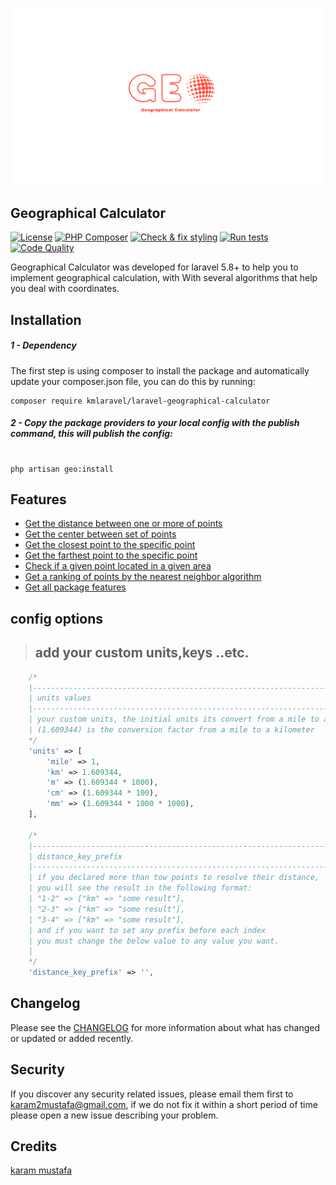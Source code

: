 ![logo](assets/logo.png)


## Geographical Calculator
[![License](https://poser.pugx.org/kmlaravel/apis-generator/license)](//packagist.org/packages/kmlaravel/laravel-geographical-calculator)
[![PHP Composer](https://github.com/karam-mustafa/laravel-geographical-calculator/actions/workflows/php.yml/badge.svg)](https://github.com/karam-mustafa/laravel-geographical-calculator/actions/workflows/php.yml)
[![Check & fix styling](https://github.com/karam-mustafa/laravel-geographical-calculator/actions/workflows/php-cs-fixer.yml/badge.svg)](https://github.com/karam-mustafa/laravel-geographical-calculator/actions/workflows/php-cs-fixer.yml)
[![Run tests](https://github.com/karam-mustafa/laravel-geographical-calculator/actions/workflows/tests.yml/badge.svg)](https://github.com/karam-mustafa/laravel-geographical-calculator/actions/workflows/tests.yml)
[![Code Quality](https://api.codiga.io/project/30429/score/svg)](https://api.codiga.io/project/30429/score/svg)

Geographical Calculator was developed for laravel 5.8+ to help you to implement geographical calculation, 
with With several algorithms that help you deal with coordinates.

Installation
------------
##### 1 - Dependency
The first step is using composer to install the package and automatically update your composer.json file, you can do this by running:

```shell
composer require kmlaravel/laravel-geographical-calculator
```
##### 2 - Copy the package providers to your local config with the publish command, this will publish the config:
```shell

php artisan geo:install

```

Features
-----------
- [Get the distance between one or more of points](https://github.com/karam-mustafa/laravel-geographical-calculator/blob/main/docs/distances.md#basic-usage)
- [Get the center between set of points](https://github.com/karam-mustafa/laravel-geographical-calculator/blob/main/docs/areas.md#get-the-center-for-a-given-coordinates)
- [Get the closest point to the specific point](https://github.com/karam-mustafa/laravel-geographical-calculator/blob/main/docs/ordering.md#get-closest-point)
- [Get the farthest point to the specific point](https://github.com/karam-mustafa/laravel-geographical-calculator/blob/main/docs/ordering.md#get-farthest-point)
- [Check if a given point located in a given area](https://github.com/karam-mustafa/laravel-geographical-calculator/blob/main/docs/areas.md#check-if-a-given-point-located-in-a-given-area)
- [Get a ranking of points by the nearest neighbor algorithm](https://github.com/karam-mustafa/laravel-geographical-calculator/blob/main/docs/ordering.md#get-ordering-points-by-nearest-neighbor-algorithm)
- [Get all package features](https://github.com/karam-mustafa/laravel-geographical-calculator/blob/main/docs/all.md#all-features-in-one-function)


config options
----------------
> ## add your custom units,keys ..etc.
>
```php
    /*
    |--------------------------------------------------------------------------
    | units values
    |--------------------------------------------------------------------------
    | your custom units, the initial units its convert from a mile to any value
    | (1.609344) is the conversion factor from a mile to a kilometer
    */
    'units' => [
        'mile' => 1,
        'km' => 1.609344,
        'm' => (1.609344 * 1000),
        'cm' => (1.609344 * 100),
        'mm' => (1.609344 * 1000 * 1000),
    ],

    /*
    |--------------------------------------------------------------------------
    | distance_key_prefix
    |--------------------------------------------------------------------------
    | if you declared more than tow points to resolve their distance,
    | you will see the result in the following format:
    | "1-2" => ["km" => "some result"],
    | "2-3" => ["km" => "some result"],
    | "3-4" => ["km" => "some result"],
    | and if you want to set any prefix before each index
    | you must change the below value to any value you want.
    |
    */
    'distance_key_prefix' => '',
```

Changelog
---------
Please see the [CHANGELOG](https://github.com/kmlaravel/laravel-geographical-calculator/blob/master/CHANGELOG.md) for more information about what has changed or updated or added recently.

Security
--------
If you discover any security related issues, please email them first to karam2mustafa@gmail.com, 
if we do not fix it within a short period of time please open a new issue describing your problem. 

Credits
-------
[karam mustafa](https://www.linkedin.com/in/karam2mustafa)
